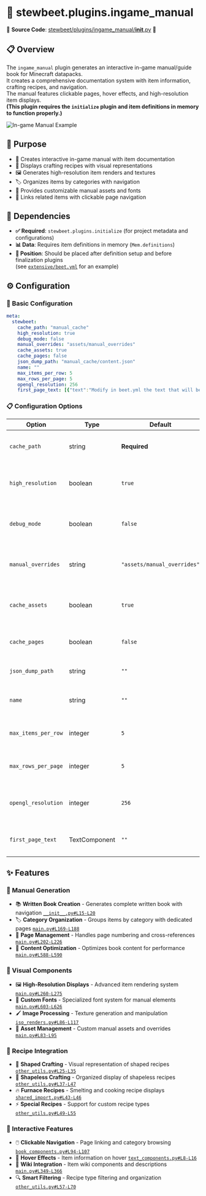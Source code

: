
# 📖 stewbeet.plugins.ingame_manual

📄 **Source Code**: [stewbeet/plugins/ingame_manual/__init__.py](../../python_package/src/stewbeet/plugins/ingame_manual/__init__.py) 🔗

## 📋 Overview
The `ingame_manual` plugin generates an interactive in-game manual/guide book for Minecraft datapacks.<br>
It creates a comprehensive documentation system with item information, crafting recipes, and navigation.<br>
The manual features clickable pages, hover effects, and high-resolution item displays.<br>
**(This plugin requires the `initialize` plugin and item definitions in memory to function properly.)**

![In-game Manual Example](https://i.imgur.com/dtuAG99.gif)

## 🎯 Purpose
- 📖 Creates interactive in-game manual with item documentation
- 🍳 Displays crafting recipes with visual representations
- 🖼️ Generates high-resolution item renders and textures
- 🏷️ Organizes items by categories with navigation
- 🎨 Provides customizable manual assets and fonts
- 🔗 Links related items with clickable page navigation

## 🔗 Dependencies
- **✅ Required**: `stewbeet.plugins.initialize` (for project metadata and configurations)
- **📊 Data**: Requires item definitions in memory (`Mem.definitions`)
- **📍 Position**: Should be placed after definition setup and before finalization plugins<br>
(see [`extensive/beet.yml`](../../templates/extensive/beet.yml) for an example)

## ⚙️ Configuration

### 🎯 Basic Configuration
```yaml
meta:
  stewbeet:
    cache_path: "manual_cache"
    high_resolution: true
    debug_mode: false
    manual_overrides: "assets/manual_overrides"
    cache_assets: true
    cache_pages: false
    json_dump_path: "manual_cache/content.json"
    name: ""
    max_items_per_row: 5
    max_rows_per_page: 5
    opengl_resolution: 256
    first_page_text: [{"text":"Modify in beet.yml the text that will be shown in this first manual page", "color":"#505050"}]
```

### 📋 Configuration Options

| Option | Type | Default | Description |
|--------|------|---------|-------------|
| `cache_path` | string | **Required** | Directory for storing cached manual assets and fonts |
| `high_resolution` | boolean | `true` | Enables high-resolution crafting displays and item renders |
| `debug_mode` | boolean | `false` | Shows debug grids and uses debug textures for development |
| `manual_overrides` | string | `"assets/manual_overrides"` | Path to directory containing custom manual assets |
| `cache_assets` | boolean | `true` | Enables caching of Minecraft assets and item renders |
| `cache_pages` | boolean | `false` | Enables caching of manual content and page data |
| `json_dump_path` | string | `""` | Path for manual debug dump (JSON format) |
| `name` | string | `""` | Manual title. Defaults to "{project_name} Manual" |
| `max_items_per_row` | integer | `5` | Maximum items per row in category pages (max: 6) |
| `max_rows_per_page` | integer | `5` | Maximum rows per page in category pages (max: 6) |
| `opengl_resolution` | integer | `256` | Resolution for OpenGL renders (recommended: 256x256) |
| `first_page_text` | TextComponent | `""` | Custom text component for the manual's first page |

## ✨ Features

### 📖 Manual Generation
- 📚 **Written Book Creation** - Generates complete written book with navigation [`__init__.py#L15-L20`](../../python_package/src/stewbeet/plugins/ingame_manual/__init__.py#L15-L20)
- 🏷️ **Category Organization** - Groups items by category with dedicated pages [`main.py#L169-L188`](../../python_package/src/stewbeet/plugins/ingame_manual/main.py#L169-L188)
- 🔄 **Page Management** - Handles page numbering and cross-references [`main.py#L202-L226`](../../python_package/src/stewbeet/plugins/ingame_manual/main.py#L202-L226)
- 📝 **Content Optimization** - Optimizes book content for performance [`main.py#L588-L590`](../../python_package/src/stewbeet/plugins/ingame_manual/main.py#L588-L590)

### 🎨 Visual Components
- 🖼️ **High-Resolution Displays** - Advanced item rendering system [`main.py#L260-L275`](../../python_package/src/stewbeet/plugins/ingame_manual/main.py#L260-L275)
- 🎯 **Custom Fonts** - Specialized font system for manual elements [`main.py#L603-L626`](../../python_package/src/stewbeet/plugins/ingame_manual/main.py#L603-L626)
- 🖌️ **Image Processing** - Texture generation and manipulation [`iso_renders.py#L86-L117`](../../python_package/src/stewbeet/plugins/ingame_manual/iso_renders.py#L86-L117)
- 🎨 **Asset Management** - Custom manual assets and overrides [`main.py#L83-L95`](../../python_package/src/stewbeet/plugins/ingame_manual/main.py#L83-L95)

### 🍳 Recipe Integration
- 📐 **Shaped Crafting** - Visual representation of shaped recipes [`other_utils.py#L25-L35`](../../python_package/src/stewbeet/plugins/ingame_manual/other_utils.py#L25-L35)
- 🔲 **Shapeless Crafting** - Organized display of shapeless recipes [`other_utils.py#L37-L47`](../../python_package/src/stewbeet/plugins/ingame_manual/other_utils.py#L37-L47)
- 🔥 **Furnace Recipes** - Smelting and cooking recipe displays [`shared_import.py#L43-L46`](../../python_package/src/stewbeet/plugins/ingame_manual/shared_import.py#L43-L46)
- ⚡ **Special Recipes** - Support for custom recipe types [`other_utils.py#L49-L55`](../../python_package/src/stewbeet/plugins/ingame_manual/other_utils.py#L49-L55)

### 🔗 Interactive Features
- 🖱️ **Clickable Navigation** - Page linking and category browsing [`book_components.py#L94-L107`](../../python_package/src/stewbeet/plugins/ingame_manual/book_components.py#L94-L107)
- 💬 **Hover Effects** - Item information on hover [`text_components.py#L8-L16`](../../python_package/src/stewbeet/plugins/ingame_manual/text_components.py#L8-L16)
- 📄 **Wiki Integration** - Item wiki components and descriptions [`main.py#L349-L366`](../../python_package/src/stewbeet/plugins/ingame_manual/main.py#L349-L366)
- 🔍 **Smart Filtering** - Recipe type filtering and organization [`other_utils.py#L57-L70`](../../python_package/src/stewbeet/plugins/ingame_manual/other_utils.py#L57-L70) 

